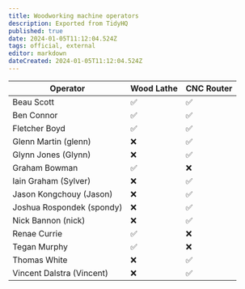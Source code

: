 ```yaml
---
title: Woodworking machine operators
description: Exported from TidyHQ
published: true
date: 2024-01-05T11:12:04.524Z
tags: official, external
editor: markdown
dateCreated: 2024-01-05T11:12:04.524Z
---
```


| Operator | Wood Lathe | CNC Router |
| --- | --- | --- |
| Beau Scott | ✅ | ✅ | 
| Ben Connor | ✅ | ✅ | 
| Fletcher Boyd | ✅ | ✅ | 
| Glenn Martin (glenn) | ❌ | ✅ | 
| Glynn Jones (Glynn) | ❌ | ✅ | 
| Graham Bowman | ✅ | ❌ | 
| Iain Graham (Sylver) | ❌ | ✅ | 
| Jason Kongchouy (Jason) | ❌ | ✅ | 
| Joshua Rospondek (spondy) | ❌ | ✅ | 
| Nick Bannon (nick) | ❌ | ✅ | 
| Renae Currie | ✅ | ❌ | 
| Tegan Murphy | ✅ | ❌ | 
| Thomas White | ❌ | ✅ | 
| Vincent Dalstra (Vincent) | ❌ | ✅ | 

